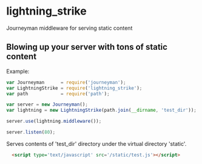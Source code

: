lightning_strike
===============

Journeyman middleware for serving static content

Blowing up your server with tons of static content
---------------------------------------------------

Example:

```javascript
var Journeyman      = require('journeyman');
var LightningStrike = require('lightning_strike');
var path            = require('path');

var server = new Journeyman();
var lightning = new LightningStrike(path.join(__dirname, 'test_dir'));

server.use(lightning.middleware());

server.listen(80);
```

Serves contents of 'test_dir' directory under the virtual directory 'static'.

```html
  <script type='text/javascript' src='/static/test.js'></script>
```
